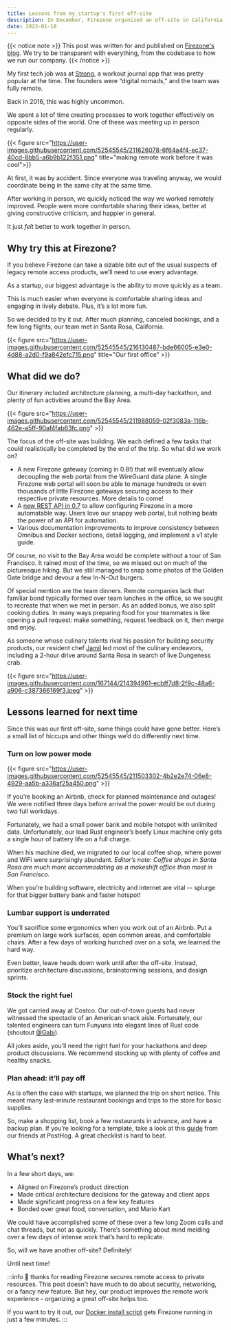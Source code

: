 ```yaml
---
title: Lessons from my startup's first off-site
description: In December, Firezone organized an off-site in California. Here's what we learned.
date: 2023-01-10
---
```


{{< notice note >}}
This post was written for and published on [Firezone's blog](https://www.firezone.dev/blog/first-offsite-retro/). We try to be transparent with everything, from the codebase to how we run our company.
{{< /notice >}}

My first tech job was at [Strong](https://www.strong.app/), a workout journal app that was pretty popular at the time. The founders were “digital nomads,” and the team was fully remote.

Back in 2016, this was highly uncommon.

We spent a lot of time creating processes to work together effectively on opposite sides of the world. One of these was meeting up in person regularly.

{{< figure src="https://user-images.githubusercontent.com/52545545/211626078-6f64a4f4-ec37-40cd-8bb5-a6b9b122f351.png" title="making remote work before it was cool">}}

At first, it was by accident. Since everyone was traveling anyway, we would coordinate being in the same city at the same time.

After working in person, we quickly noticed the way we worked remotely improved. People were more comfortable sharing their ideas, better at giving constructive criticism, and happier in general.

It just _felt_ better to work together in person.

## Why try this at Firezone?

If you believe Firezone can take a sizable bite out of the usual suspects of legacy remote access products, we’ll need to use every advantage.

As a startup, our biggest advantage is the ability to move quickly as a team.

This is much easier when everyone is comfortable sharing ideas and engaging in lively debate. Plus, it’s a lot more fun.

So we decided to try it out. After much planning, canceled bookings, and a few long flights, our team met in Santa Rosa, California.

{{< figure src="https://user-images.githubusercontent.com/52545545/216130487-bde66005-e3e0-4d88-a2d0-f9a842efc715.png" title="Our first office" >}}

## What did we do?

Our itinerary included architecture planning, a multi-day hackathon, and plenty of fun activities around the Bay Area.

{{< figure src="https://user-images.githubusercontent.com/52545545/211988059-02f3083a-116b-462e-a5ff-90af4fab63fc.png" >}}

The focus of the off-site was building. We each defined a few tasks that could realistically be completed by the end of the trip. So what did we work on?

- A new Firezone gateway (coming in 0.8!) that will eventually allow decoupling the web portal from the WireGuard data plane. A single Firezone web portal will soon be able to manage hundreds or even thousands of little Firezone gateways securing access to their respective private resources. More details to come!
- A [new REST API in 0.7](https://github.com/firezone/firezone/releases) to allow configuring Firezone in a more automatable way. Users love our snappy web portal, but nothing beats the power of an API for automation.
- Various documentation improvements to improve consistency between Omnibus and Docker sections, detail logging, and implement a v1 style guide.

Of course, no visit to the Bay Area would be complete without a tour of San Francisco. It rained most of the time, so we missed out on much of the picturesque hiking. But we still managed to snap some photos of the Golden Gate bridge and devour a few In-N-Out burgers.

Of special mention are the team dinners. Remote companies lack that familiar bond typically formed over team lunches in the office, so we sought to recreate that when we met in person. As an added bonus, we also split cooking duties. In many ways preparing food for your teammates is like opening a pull request: make something, request feedback on it, then merge and enjoy.

As someone whose culinary talents rival his passion for building security products, our resident chef [Jamil](https://twitter.com/jamilbk) led most of the culinary endeavors, including a 2-hour drive around Santa Rosa in search of live Dungeness crab.

{{< figure src="https://user-images.githubusercontent.com/167144/214394961-ecbff7d8-2f9c-48a6-a906-c387366169f3.jpeg" >}}

## Lessons learned for next time

Since this was our first off-site, some things could have gone better. Here’s a small list of hiccups and other things we’d do differently next time.

### Turn on low power mode

{{< figure src="https://user-images.githubusercontent.com/52545545/211503302-4b2e2e74-06e8-4929-aa5b-a336af25a450.png" >}}

If you’re booking an Airbnb, check for planned maintenance and outages! We were notified three days before arrival the power would be out during two full workdays.

Fortunately, we had a small power bank and mobile hotspot with unlimited data. Unfortunately, our lead Rust engineer’s beefy Linux machine only gets a single hour of battery life on a full charge.

When his machine died, we migrated to our local coffee shop, where power and WiFi were surprisingly abundant. _Editor’s note: Coffee shops in Santa Rosa are much more accommodating as a makeshift office than most in San Francisco._

When you’re building software, electricity and internet are vital -- splurge for that bigger battery bank and faster hotspot!

### Lumbar support is underrated

You’ll sacrifice some ergonomics when you work out of an Airbnb. Put a premium on large work surfaces, open common areas, and comfortable chairs. After a few days of working hunched over on a sofa, we learned the hard way.

Even better, leave heads down work until after the off-site. Instead, prioritize architecture discussions, brainstorming sessions, and design sprints.

### Stock the right fuel

We got carried away at Costco. Our out-of-town guests had never witnessed the spectacle of an American snack aisle. Fortunately, our talented engineers can turn Funyuns into elegant lines of Rust code (shoutout [@Gabi](https://github.com/conectado)).

All jokes aside, you’ll need the right fuel for your hackathons and deep product discussions. We recommend stocking up with plenty of coffee and healthy snacks.

### Plan ahead: it’ll pay off

As is often the case with startups, we planned the trip on short notice. This meant many last-minute restaurant bookings and trips to the store for basic supplies.

So, make a shopping list, book a few restaurants in advance, and have a backup plan. If you’re looking for a template, take a look at this [guide](https://posthog.com/handbook/company/offsites#how-to-plan-an-offsite-in-8-weeks---a-checklist) from our friends at PostHog. A great checklist is hard to beat.

## What’s next?

In a few short days, we:

- Aligned on Firezone’s product direction
- Made critical architecture decisions for the gateway and client apps
- Made significant progress on a few key features
- Bonded over great food, conversation, and Mario Kart

We could have accomplished some of these over a few long Zoom calls and chat threads, but not as quickly. There’s something about mind melding over a few days of intense work that’s hard to replicate.

So, will we have another off-site? Definitely!

Until next time!

:::info 👋 thanks for reading
Firezone secures remote access to private resources. This post doesn't have much to do about security, networking, or a fancy new feature. But hey, our product improves the remote work experience - organizing a great off-site helps too.

If you want to try it out, our [Docker install script](/docs/deploy) gets Firezone running in just a few minutes.
:::